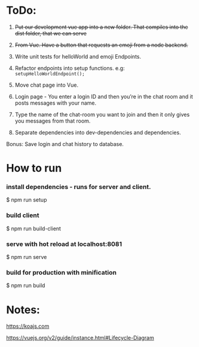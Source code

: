 ToDo:
=====

1. ~~Put our development vue app into a new folder. That compiles into the dist folder, that we can serve~~

2. ~~From Vue. Have a button that requests an emoji from a node backend.~~

3. Write unit tests for helloWorld and emoji Endpoints.

4. Refactor endpoints into setup functions. e.g: `setupHelloWorldEndpoint();`

3. Move chat page into Vue.

3. Login page - You enter a login ID and then you’re in the chat room and it posts messages with your name.

4. Type the name of the chat-room you want to join and then it only gives you messages from that room.

6. Separate dependencies into dev-dependencies and dependencies.


Bonus:
Save login and chat history to database.

How to run
==========

### install dependencies - runs for server and client.
$ npm run setup

### build client
$ npm run build-client

### serve with hot reload at localhost:8081
$ npm run serve

### build for production with minification
$ npm run build


# Notes:

https://koajs.com

https://vuejs.org/v2/guide/instance.html#Lifecycle-Diagram
